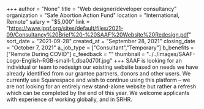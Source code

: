 +++
author = "None"
title = "Web designer/developer consultancy"
organization = "Safe Abortion Action Fund"
location = "International, Remote"
salary = "$5,000"
link = "https://www.ippf.org/sites/default/files/2021-09/Consultancy%20Brief%20-%20SAAF%20Website%20Redesign.pdf"
sort_date = "2021-09-28"
created_at = "September 28, 2021"
closing_date = "October 7, 2021"
a_job_type = ["Consultant","Temporary"]
b_benefits = ["Remote During COVID"]
c_feedback = ""
thumbnail = "../../images/SAAF-Logo-English-RGB-small-1_dba0d70f.jpg"
+++
SAAF is looking for an individual or team to redesign our existing website based on needs we have already identified from our grantee partners, donors and other users. We currently use Squarespace and wish to continue using this platform – we are not looking for an entirely new stand-alone
website but rather a refresh which can be completed by the end of this year. We welcome applicants with experience of working globally, and in SRHR.